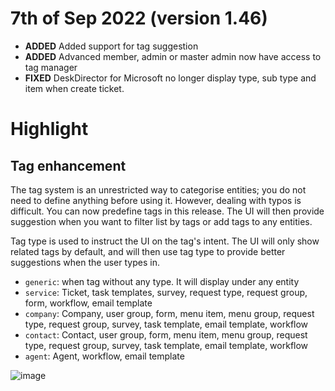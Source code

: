 # 7th of Sep 2022 (version 1.46)

- **ADDED** Added support for tag suggestion
- **ADDED** Advanced member, admin or master admin now have access to tag manager
- **FIXED** DeskDirector for Microsoft no longer display type, sub type and item when create ticket.

# Highlight

## Tag enhancement

The tag system is an unrestricted way to categorise entities; you do not need to define anything before using it. However, dealing with typos is difficult. You can now predefine tags in this release. The UI will then provide suggestion when you want to filter list by tags or add tags to any entities.

Tag type is used to instruct the UI on the tag's intent. The UI will only show related tags by default, and will then use tag type to provide better suggestions when the user types in. 

- `generic`: when tag without any type. It will display under any entity
- `service`: Ticket, task templates, survey, request type, request group, form, workflow, email template
- `company`: Company, user group, form, menu item, menu group, request type, request group, survey, task template, email template, workflow
- `contact`: Contact, user group, form, menu item, menu group, request type, request group, survey, task template, email template, workflow
- `agent`: Agent, workflow, email template

![image](https://user-images.githubusercontent.com/1712143/188795123-a466211c-13a5-4d43-8433-b01d89c4eff7.png)
